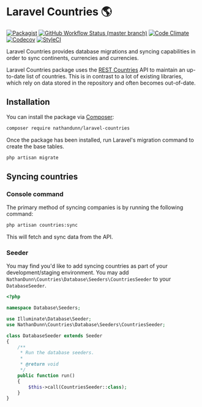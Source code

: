 # Laravel Countries 🌎

[![Packagist](https://img.shields.io/packagist/dt/nathandunn/laravel-countries.svg?style=flat-square)](https://packagist.org/packages/nathandunn/laravel-countries)
[![GitHub Workflow Status (master branch)](https://img.shields.io/github/workflow/status/nthndnn/laravel-countries/run-tests/master)](https://github.com/nthndnn/laravel-countries/actions/workflows/run-tests.yml?query=branch%3Amaster)
[![Code Climate](https://img.shields.io/codeclimate/maintainability/nthndnn/laravel-countries.svg?style=flat-square)](https://codeclimate.com/github/nthndnn/laravel-countries)
[![Codecov](https://img.shields.io/codecov/c/gh/nthndnn/laravel-countries?token=YF9BTSH4GN&style=flat-square)](https://app.codecov.io/gh/nthndnn/laravel-countries)
[![StyleCI](https://github.styleci.io/repos/424978710/shield)](https://github.styleci.io/repos/424978710)

Laravel Countries provides database migrations and syncing capabilities in order to sync continents, currencies and currencies.

Laravel Countries package uses the [REST Countries](https://restcountries.com/) API
to maintain an up-to-date list of countries. This is in contrast to a lot of existing libraries, which rely on data stored in the repository and often becomes out-of-date.

## Installation

You can install the package via [Composer](https://getcomposer.org/):

```bash
composer require nathandunn/laravel-countries
```

Once the package has been installed, run Laravel's migration command to create the base tables.

```bash
php artisan migrate
```

## Syncing countries

### Console command
The primary method of syncing companies is by running the following command:

```bash
php artisan countries:sync
```

This will fetch and sync data from the API.

### Seeder
You may find you'd like to add syncing countries as part of your development/staging environment. You may add `NathanDunn\Countries\Database\Seeders\CountriesSeeder` to your `DatabaseSeeder`.

```php
<?php

namespace Database\Seeders;

use Illuminate\Database\Seeder;
use NathanDunn\Countries\Database\Seeders\CountriesSeeder;

class DatabaseSeeder extends Seeder
{
    /**
     * Run the database seeders.
     *
     * @return void
     */
    public function run()
    {
        $this->call(CountriesSeeder::class);
    }
}
```